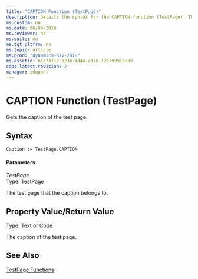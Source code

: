 ```yaml
---
title: "CAPTION Function (TestPage)"
description: Details the syntax for the CAPTION function (TestPage). This property provides the caption of the test page.
ms.custom: na
ms.date: 06/04/2016
ms.reviewer: na
ms.suite: na
ms.tgt_pltfrm: na
ms.topic: article
ms.prod: "dynamics-nav-2018"
ms.assetid: 61e73712-b23b-4d4a-a376-1217999162a9
caps.latest.revision: 2
manager: edupont
---
```

# CAPTION Function (TestPage)
Gets the caption of the test page.  
  
## Syntax  
  
```  
Caption := TestPage.CAPTION  
```  
  
#### Parameters  
 *TestPage*  
 Type: TestPage  
  
 The test page that the caption belongs to.  
  
## Property Value/Return Value  
 Type: Text or Code  
  
 The caption of the test page.  
  
## See Also  
 [TestPage Functions](TestPage-Functions.md)